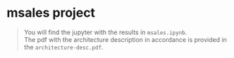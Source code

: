 # msales project
> You will find the jupyter with the results in `msales.ipynb`.  
> The pdf with the architecture description in accordance is provided in the `architecture-desc.pdf`.